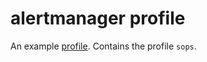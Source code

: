 # alertmanager profile
An example [profile](https://github.com/weaveworks/profiles). Contains the profile `sops`.